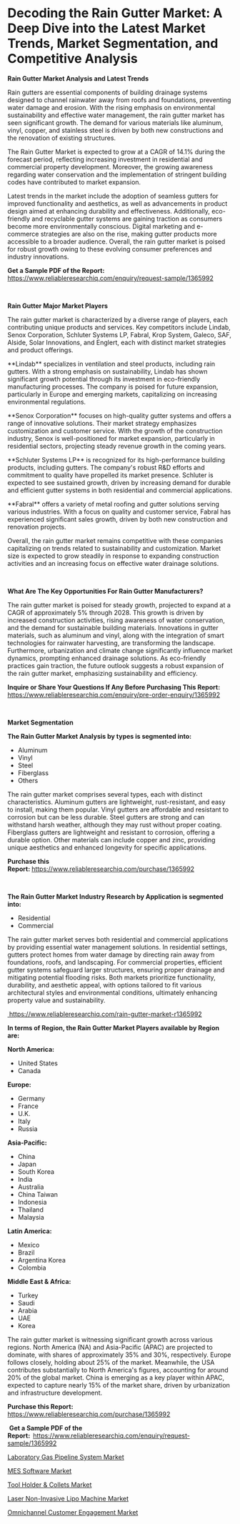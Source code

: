 <p><h1>Decoding the Rain Gutter Market: A Deep Dive into the Latest Market Trends, Market Segmentation, and Competitive Analysis</h1></p><p><strong>Rain Gutter Market Analysis and Latest Trends</strong></p>
<p><p>Rain gutters are essential components of building drainage systems designed to channel rainwater away from roofs and foundations, preventing water damage and erosion. With the rising emphasis on environmental sustainability and effective water management, the rain gutter market has seen significant growth. The demand for various materials like aluminum, vinyl, copper, and stainless steel is driven by both new constructions and the renovation of existing structures. </p><p>The Rain Gutter Market is expected to grow at a CAGR of 14.1% during the forecast period, reflecting increasing investment in residential and commercial property development. Moreover, the growing awareness regarding water conservation and the implementation of stringent building codes have contributed to market expansion. </p><p>Latest trends in the market include the adoption of seamless gutters for improved functionality and aesthetics, as well as advancements in product design aimed at enhancing durability and effectiveness. Additionally, eco-friendly and recyclable gutter systems are gaining traction as consumers become more environmentally conscious. Digital marketing and e-commerce strategies are also on the rise, making gutter products more accessible to a broader audience. Overall, the rain gutter market is poised for robust growth owing to these evolving consumer preferences and industry innovations.</p></p>
<p><strong>Get a Sample PDF of the Report:&nbsp;</strong> <a href="https://www.reliableresearchiq.com/enquiry/request-sample/1365992?utm_campaign=1087&utm_medium=2&utm_source=Github&utm_content=ia&utm_term=06122024&utm_id=rain-gutter">https://www.reliableresearchiq.com/enquiry/request-sample/1365992</a></p>
<p>&nbsp;</p>
<p><strong>Rain Gutter Major Market Players</strong></p>
<p><p>The rain gutter market is characterized by a diverse range of players, each contributing unique products and services. Key competitors include Lindab, Senox Corporation, Schluter Systems LP, Fabral, Krop System, Galeco, SAF, Alside, Solar Innovations, and Englert, each with distinct market strategies and product offerings.</p><p>**Lindab** specializes in ventilation and steel products, including rain gutters. With a strong emphasis on sustainability, Lindab has shown significant growth potential through its investment in eco-friendly manufacturing processes. The company is poised for future expansion, particularly in Europe and emerging markets, capitalizing on increasing environmental regulations.</p><p>**Senox Corporation** focuses on high-quality gutter systems and offers a range of innovative solutions. Their market strategy emphasizes customization and customer service. With the growth of the construction industry, Senox is well-positioned for market expansion, particularly in residential sectors, projecting steady revenue growth in the coming years.</p><p>**Schluter Systems LP** is recognized for its high-performance building products, including gutters. The company's robust R&D efforts and commitment to quality have propelled its market presence. Schluter is expected to see sustained growth, driven by increasing demand for durable and efficient gutter systems in both residential and commercial applications.</p><p>**Fabral** offers a variety of metal roofing and gutter solutions serving various industries. With a focus on quality and customer service, Fabral has experienced significant sales growth, driven by both new construction and renovation projects.</p><p>Overall, the rain gutter market remains competitive with these companies capitalizing on trends related to sustainability and customization. Market size is expected to grow steadily in response to expanding construction activities and an increasing focus on effective water drainage solutions.</p></p>
<p>&nbsp;</p>
<p><strong>What Are The Key Opportunities For Rain Gutter Manufacturers?</strong></p>
<p><p>The rain gutter market is poised for steady growth, projected to expand at a CAGR of approximately 5% through 2028. This growth is driven by increased construction activities, rising awareness of water conservation, and the demand for sustainable building materials. Innovations in gutter materials, such as aluminum and vinyl, along with the integration of smart technologies for rainwater harvesting, are transforming the landscape. Furthermore, urbanization and climate change significantly influence market dynamics, prompting enhanced drainage solutions. As eco-friendly practices gain traction, the future outlook suggests a robust expansion of the rain gutter market, emphasizing sustainability and efficiency.</p></p>
<p><strong>Inquire or Share Your Questions If Any Before Purchasing This Report:</strong> <a href="https://www.reliableresearchiq.com/enquiry/pre-order-enquiry/1365992?utm_campaign=1087&utm_medium=2&utm_source=Github&utm_content=ia&utm_term=06122024&utm_id=rain-gutter">https://www.reliableresearchiq.com/enquiry/pre-order-enquiry/1365992</a></p>
<p>&nbsp;</p>
<p><strong>Market Segmentation</strong></p>
<p><strong>The Rain Gutter Market Analysis by types is segmented into:</strong></p>
<p><ul><li>Aluminum</li><li>Vinyl</li><li>Steel</li><li>Fiberglass</li><li>Others</li></ul></p>
<p><p>The rain gutter market comprises several types, each with distinct characteristics. Aluminum gutters are lightweight, rust-resistant, and easy to install, making them popular. Vinyl gutters are affordable and resistant to corrosion but can be less durable. Steel gutters are strong and can withstand harsh weather, although they may rust without proper coating. Fiberglass gutters are lightweight and resistant to corrosion, offering a durable option. Other materials can include copper and zinc, providing unique aesthetics and enhanced longevity for specific applications.</p></p>
<p><strong>Purchase this Report:&nbsp;</strong><a href="https://www.reliableresearchiq.com/purchase/1365992?utm_campaign=1087&utm_medium=2&utm_source=Github&utm_content=ia&utm_term=06122024&utm_id=rain-gutter">https://www.reliableresearchiq.com/purchase/1365992</a></p>
<p>&nbsp;</p>
<p><strong>The Rain Gutter Market Industry Research by Application is segmented into:</strong></p>
<p><ul><li>Residential</li><li>Commercial</li></ul></p>
<p><p>The rain gutter market serves both residential and commercial applications by providing essential water management solutions. In residential settings, gutters protect homes from water damage by directing rain away from foundations, roofs, and landscaping. For commercial properties, efficient gutter systems safeguard larger structures, ensuring proper drainage and mitigating potential flooding risks. Both markets prioritize functionality, durability, and aesthetic appeal, with options tailored to fit various architectural styles and environmental conditions, ultimately enhancing property value and sustainability.</p></p>
<p><a href="https://www.reliableresearchiq.com/rain-gutter-market-r1365992?utm_campaign=1087&utm_medium=2&utm_source=Github&utm_content=ia&utm_term=06122024&utm_id=rain-gutter">&nbsp;https://www.reliableresearchiq.com/rain-gutter-market-r1365992</a></p>
<p><strong>In terms of Region, the Rain Gutter Market Players available by Region are:</strong></p>
<p>
    <p> <strong> North America: </strong>
        <ul>
            <li>United States</li>
            <li>Canada</li>
        </ul>
        </p> 
    <p> <strong> Europe: </strong>
        <ul>
            <li>Germany</li>
            <li>France</li>
            <li>U.K.</li>
            <li>Italy</li>
            <li>Russia</li>
        </ul>
        </p> 
    <p> <strong> Asia-Pacific: </strong>
        <ul>
            <li>China</li>
            <li>Japan</li>
            <li>South Korea</li>
            <li>India</li>
            <li>Australia</li>
            <li>China Taiwan</li>
            <li>Indonesia</li>
            <li>Thailand</li>
            <li>Malaysia</li>
        </ul>
        </p> 
    <p> <strong> Latin America: </strong>
        <ul>
            <li>Mexico</li>
            <li>Brazil</li>
            <li>Argentina Korea</li>
            <li>Colombia</li>
        </ul>
        </p> 
    <p> <strong> Middle East & Africa: </strong>
        <ul>
            <li>Turkey</li>
            <li>Saudi</li>
            <li>Arabia</li>
            <li>UAE</li>
            <li>Korea</li>
        </ul>
    </p>
    </p>
<p><p>The rain gutter market is witnessing significant growth across various regions. North America (NA) and Asia-Pacific (APAC) are projected to dominate, with shares of approximately 35% and 30%, respectively. Europe follows closely, holding about 25% of the market. Meanwhile, the USA contributes substantially to North America's figures, accounting for around 20% of the global market. China is emerging as a key player within APAC, expected to capture nearly 15% of the market share, driven by urbanization and infrastructure development.</p></p>
<p><strong>Purchase this Report: </strong><a href="https://www.reliableresearchiq.com/purchase/1365992?utm_campaign=1087&utm_medium=2&utm_source=Github&utm_content=ia&utm_term=06122024&utm_id=rain-gutter">https://www.reliableresearchiq.com/purchase/1365992</a></p>
<p>&nbsp;<strong>Get a Sample PDF of the Report:&nbsp;&nbsp;</strong><a href="https://www.reliableresearchiq.com/enquiry/request-sample/1365992?utm_campaign=1087&utm_medium=2&utm_source=Github&utm_content=ia&utm_term=06122024&utm_id=rain-gutter">https://www.reliableresearchiq.com/enquiry/request-sample/1365992</a></p>
<p><strong></strong></p>
<p><p><a href="https://issuu.com/reportprime-2/docs/laboratory-gas-pipeline-system-market-size-2030.pp?utm_campaign=1087&utm_medium=2&utm_source=Github&utm_content=ia&utm_term=06122024&utm_id=rain-gutter">Laboratory Gas Pipeline System Market</a></p><p><a href="https://www.linkedin.com/pulse/mes-software-market-size-expansion-analysis-challenges-sales-iucxf?utm_campaign=1087&utm_medium=2&utm_source=Github&utm_content=ia&utm_term=06122024&utm_id=rain-gutter">MES Software Market</a></p><p><a href="https://github.com/ulyssacrayne00231/Market-Research-Report-List-1/blob/main/tool-holder-collets-market.md?utm_campaign=1087&utm_medium=2&utm_source=Github&utm_content=ia&utm_term=06122024&utm_id=rain-gutter">Tool Holder & Collets Market</a></p><p><a href="https://issuu.com/reportprime-2/docs/laser-non-invasive-lipo-machine-market-size-2030.p?utm_campaign=1087&utm_medium=2&utm_source=Github&utm_content=ia&utm_term=06122024&utm_id=rain-gutter">Laser Non-Invasive Lipo Machine Market</a></p><p><a href="https://www.linkedin.com/pulse/key-trends-growth-drivers-omnichannel-customer-engagement-jdr2f?utm_campaign=1087&utm_medium=2&utm_source=Github&utm_content=ia&utm_term=06122024&utm_id=rain-gutter">Omnichannel Customer Engagement Market</a></p></p>